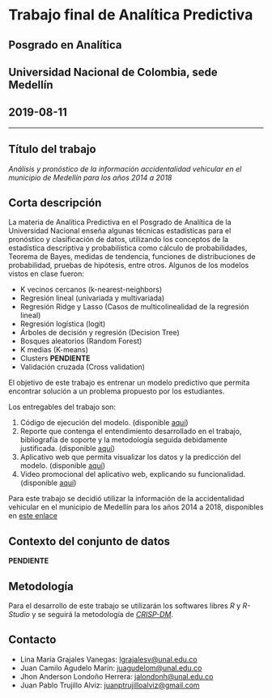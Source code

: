 # Trabajo final de Analítica Predictiva
## Posgrado en Analítica
## Universidad Nacional de Colombia, sede Medellín
## 2019-08-11
---

## Título del trabajo
*Análisis y pronóstico de la información accidentalidad vehicular en el municipio de Medellín para los años 2014 a 2018*

## Corta descripción
La materia de Analítica Predictiva en el Posgrado de Analítica de la Universidad Nacional enseña algunas técnicas estadísticas para el pronóstico y clasificación de datos, utilizando los conceptos de la estadística descriptiva y probabilística como cálculo de probabilidades, Teorema de Bayes, medidas de tendencia, funciones de distribuciones de probabilidad, pruebas de hipótesis, entre otros. Algunos de los modelos vistos en clase fueron:

* K vecinos cercanos (k-nearest-neighbors)
* Regresión lineal (univariada y multivariada) 
* Regresión Ridge y Lasso (Casos de multicolinealidad de la regresión lineal)
* Regresión logística (logit)
* Árboles de decisión y regresión (Decision Tree)
* Bosques aleatorios (Random Forest)
* K medias (K-means)
* Clusters **PENDIENTE**
* Validación cruzada (Cross validation)

El objetivo de este trabajo es entrenar un modelo predictivo que permita encontrar solución a un problema propuesto por los estudiantes.

Los entregables del trabajo son:

1. Código de ejecución del modelo. (disponible [aquí](https://google.com.co))
2. Reporte que contenga el entendimiento desarrollado en el trabajo, bibliografía de soporte y la metodología seguida debidamente justificada. (disponible [aquí](https://google.com.co))
3. Aplicativo web que permita visualizar los datos y la predicción del modelo. (disponible [aquí](https://google.com.co))
4. Video promocional del aplicativo web, explicando su funcionalidad. (disponible [aquí](https://youtube.com)) 

Para este trabajo se decidió utilizar la información de la accidentalidad vehicular en el municipio de Medellín para los años 2014 a 2018, disponibles en [este enlace](https://geomedellin-m-medellin.opendata.arcgis.com/search?tags=movilidad)

## Contexto del conjunto de datos

**PENDIENTE**

## Metodología

Para el desarrollo de este trabajo se utilizarán los softwares libres *R* y *R-Studio* y se seguirá la metodología de [*CRISP-DM*](https://jdvelasq.github.io/ruta-n-predictiva/_downloads/5731da83c31e211e9b774ae8713246ed/CRISP-DM.pdf).

## Contacto

* Lina María Grajales Vanegas: lgrajalesv@unal.edu.co
* Juan Camilo Agudelo Marín: juagudelom@unal.edu.co
* Jhon Anderson Londoño Herrera: jalondonh@unal.edu.co
* Juan Pablo Trujillo Alviz: juanptrujilloalviz@gmail.com

